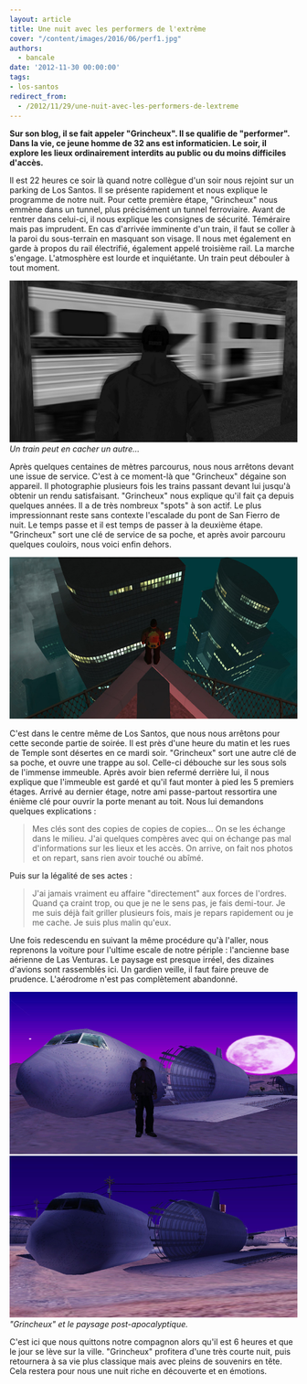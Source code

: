 ```yaml
---
layout: article
title: Une nuit avec les performers de l'extrême
cover: "/content/images/2016/06/perf1.jpg"
authors:
  - bancale
date: '2012-11-30 00:00:00'
tags:
- los-santos
redirect_from:
  - /2012/11/29/une-nuit-avec-les-performers-de-lextreme
---
```


 **Sur son blog, il se fait appeler "Grincheux". Il se qualifie de "performer". Dans la vie, ce jeune homme de 32 ans est informaticien. Le soir, il explore les lieux ordinairement interdits au public ou du moins difficiles d'accès.**

Il est 22 heures ce soir là quand notre collègue d'un soir nous rejoint sur un parking de Los Santos. Il se présente rapidement et nous explique le programme de notre nuit. Pour cette première étape, "Grincheux" nous emmène dans un tunnel, plus précisément un tunnel ferroviaire. Avant de rentrer dans celui-ci, il nous explique les consignes de sécurité. Téméraire mais pas imprudent. En cas d'arrivée imminente d'un train, il faut se coller à la paroi du sous-terrain en masquant son visage. Il nous met également en garde à propos du rail électrifié, également appelé troisième rail. La marche s'engage. L'atmosphère est lourde et inquiétante. Un train peut débouler à tout moment.

![Un train peut en cacher un autre...](/content/images/2016/06/perf2.jpg)
_Un train peut en cacher un autre..._

Après quelques centaines de mètres parcourus, nous nous arrêtons devant une issue de service. C'est à ce moment-là que "Grincheux" dégaine son appareil. Il photographie plusieurs fois les trains passant devant lui jusqu'à obtenir un rendu satisfaisant. "Grincheux" nous explique qu'il fait ça depuis quelques années. Il a de très nombreux "spots" à son actif. Le plus impressionnant reste sans contexte l'escalade du pont de San Fierro de nuit. Le temps passe et il est temps de passer à la deuxième étape. "Grincheux" sort une clé de service de sa poche, et après avoir parcouru quelques couloirs, nous voici enfin dehors.

![](/content/images/2016/06/perf3.jpg)

C'est dans le centre même de Los Santos, que nous nous arrêtons pour cette seconde partie de soirée. Il est près d'une heure du matin et les rues de Temple sont désertes en ce mardi soir. "Grincheux" sort une autre clé de sa poche, et ouvre une trappe au sol. Celle-ci débouche sur les sous sols de l'immense immeuble. Après avoir bien refermé derrière lui, il nous explique que l'immeuble est gardé et qu'il faut monter à pied les 5 premiers étages. Arrivé au dernier étage, notre ami passe-partout ressortira une énième clé pour ouvrir la porte menant au toit. Nous lui demandons quelques explications :

> Mes clés sont des copies de copies de copies... On se les échange dans le milieu. J'ai quelques compères avec qui on échange pas mal d'informations sur les lieux et les accès. On arrive, on fait nos photos et on repart, sans rien avoir touché ou abîmé.

Puis sur la légalité de ses actes :

> J'ai jamais vraiment eu affaire "directement" aux forces de l'ordres. Quand ça craint trop, ou que je ne le sens pas, je fais demi-tour. Je me suis déjà fait griller plusieurs fois, mais je repars rapidement ou je me cache. Je suis plus malin qu'eux.

Une fois redescendu en suivant la même procédure qu'à l'aller, nous reprenons la voiture pour l'ultime escale de notre périple : l'ancienne base aérienne de Las Venturas. Le paysage est presque irréel, des dizaines d'avions sont rassemblés ici. Un gardien veille, il faut faire preuve de prudence. L'aérodrome n'est pas complètement abandonné.

![](/content/images/2016/06/perf5.jpg)
!["Grincheux" et le paysage post-apocalyptique.](/content/images/2016/06/perf4.jpg)
_"Grincheux" et le paysage post-apocalyptique._

C'est ici que nous quittons notre compagnon alors qu'il est 6 heures et que le jour se lève sur la ville. "Grincheux" profitera d'une très courte nuit, puis retournera à sa vie plus classique mais avec pleins de souvenirs en tête. Cela restera pour nous une nuit riche en découverte et en émotions.